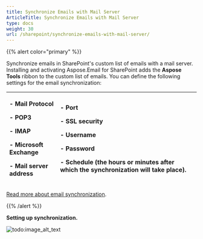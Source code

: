 ```yaml
---
title: Synchronize Emails with Mail Server
ArticleTitle: Synchronize Emails with Mail Server
type: docs
weight: 30
url: /sharepoint/synchronize-emails-with-mail-server/
---
```



{{% alert color="primary" %}} 

Synchronize emails in SharePoint's custom list of emails with a mail server. Installing and activating Aspose.Email for SharePoint adds the **Aspose Tools** ribbon to the custom list of emails. You can define the following settings for the email synchronization:

|<p>- Mail Protocol</p><p>- POP3</p><p>- IMAP</p><p>- Microsoft Exchange</p><p>- Mail server address</p>|<p>- Port</p><p>- SSL security</p><p>- Username</p><p>- Password</p><p>- Schedule (the hours or minutes after which the synchronization will take place).</p>|
| :- | :- |
[Read more about email synchronization](/email/sharepoint/email-synchronization/).

{{% /alert %}}

**Setting up synchronization.** 

![todo:image_alt_text](synchronize-emails-with-mail-server_1.png)
